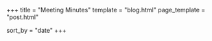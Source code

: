 +++
title = "Meeting Minutes"
template = "blog.html"
page_template = "post.html"

sort_by = "date"
+++
